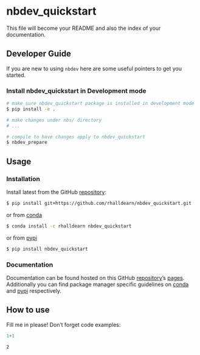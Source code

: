 # nbdev_quickstart


<!-- WARNING: THIS FILE WAS AUTOGENERATED! DO NOT EDIT! -->

This file will become your README and also the index of your
documentation.

## Developer Guide

If you are new to using `nbdev` here are some useful pointers to get you
started.

### Install nbdev_quickstart in Development mode

``` sh
# make sure nbdev_quickstart package is installed in development mode
$ pip install -e .

# make changes under nbs/ directory
# ...

# compile to have changes apply to nbdev_quickstart
$ nbdev_prepare
```

## Usage

### Installation

Install latest from the GitHub
[repository](https://github.com/rhalldearn/nbdev_quickstart):

``` sh
$ pip install git+https://github.com/rhalldearn/nbdev_quickstart.git
```

or from [conda](https://anaconda.org/rhalldearn/nbdev_quickstart)

``` sh
$ conda install -c rhalldearn nbdev_quickstart
```

or from [pypi](https://pypi.org/project/nbdev_quickstart/)

``` sh
$ pip install nbdev_quickstart
```

### Documentation

Documentation can be found hosted on this GitHub
[repository](https://github.com/rhalldearn/nbdev_quickstart)’s
[pages](https://rhalldearn.github.io/nbdev_quickstart/). Additionally
you can find package manager specific guidelines on
[conda](https://anaconda.org/rhalldearn/nbdev_quickstart) and
[pypi](https://pypi.org/project/nbdev_quickstart/) respectively.

## How to use

Fill me in please! Don’t forget code examples:

``` python
1+1
```

    2
